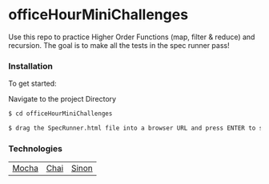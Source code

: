 # officeHourMiniChallenges

Use this repo to practice Higher Order Functions (map, filter & reduce) and recursion. The goal is to make all the tests in the spec runner pass!

### Installation

To get started:

Navigate to the project Directory

```sh
$ cd officeHourMiniChallenges
```

```sh
$ drag the SpecRunner.html file into a browser URL and press ENTER to see the tests
```

### Technologies

<table style="width:50%">
  <tr>
    <td><a href="https://mochajs.org/">Mocha</a></td>
    <td><a href="https://www.chaijs.com/">Chai</a></td>
     <td><a href="https://sinonjs.org/">Sinon</a></td>
  </tr>
</table>
